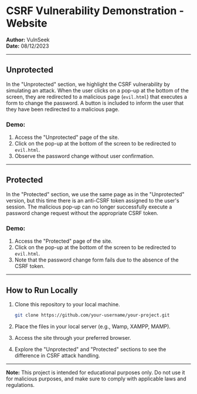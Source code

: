 # CSRF Vulnerability Demonstration - Website

**Author:** VulnSeek  
**Date:** 08/12/2023

---

## Unprotected

In the "Unprotected" section, we highlight the CSRF vulnerability by simulating an attack. When the user clicks on a pop-up at the bottom of the screen, they are redirected to a malicious page (`evil.html`) that executes a form to change the password. A button is included to inform the user that they have been redirected to a malicious page.

### Demo:

1. Access the "Unprotected" page of the site.
2. Click on the pop-up at the bottom of the screen to be redirected to `evil.html`.
3. Observe the password change without user confirmation.

---

## Protected

In the "Protected" section, we use the same page as in the "Unprotected" version, but this time there is an anti-CSRF token assigned to the user's session. The malicious pop-up can no longer successfully execute a password change request without the appropriate CSRF token.

### Demo:

1. Access the "Protected" page of the site.
2. Click on the pop-up at the bottom of the screen to be redirected to `evil.html`.
3. Note that the password change form fails due to the absence of the CSRF token.

---

## How to Run Locally

1. Clone this repository to your local machine.

    ```bash
    git clone https://github.com/your-username/your-project.git
    ```

2. Place the files in your local server (e.g., Wamp, XAMPP, MAMP).

3. Access the site through your preferred browser.

4. Explore the "Unprotected" and "Protected" sections to see the difference in CSRF attack handling.

---

**Note:**
This project is intended for educational purposes only. Do not use it for malicious purposes, and make sure to comply with applicable laws and regulations.
